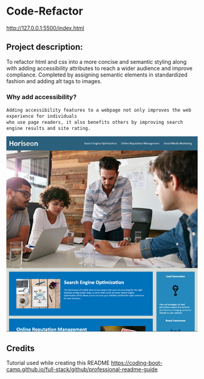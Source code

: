 # Code-Refactor

http://127.0.0.1:5500/index.html

## Project description: 
To refactor html and css into a more concise and semantic styling along with adding accessibility attributes to reach a wider audience and improve compliance. Completed by assigning semantic elements in standardized fashion and adding alt tags to images.

### Why add accessibility?
    Adding accessibility features to a webpage not only improves the web experience for individuals 
    who use page readers, it also benefits others by improving search engine results and site rating.


![The Horiseon.com homepage includes a navigation bar, a header image, and cards with text at bottom of page with added accessibility features.](assets/images/Horiseon_screenshot.png)

## Credits

Tutorial used while creating this README https://coding-boot-camp.github.io/full-stack/github/professional-readme-guide